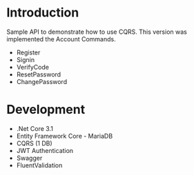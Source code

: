 # Introduction

Sample API to demonstrate how to use CQRS. This version was implemented the Account Commands.

* Register
* Signin
* VerifyCode
* ResetPassword
* ChangePassword

# Development

* .Net Core 3.1
* Entity Framework Core - MariaDB
* CQRS (1 DB)
* JWT Authentication
* Swagger
* FluentValidation